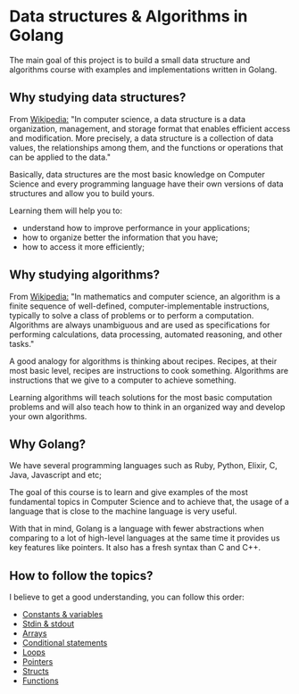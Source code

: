 # Data structures & Algorithms in Golang

The main goal of this project is to build a small data structure and algorithms course with examples and implementations written in Golang.

## Why studying data structures?

From [Wikipedia:](https://en.wikipedia.org/wiki/Data_structure) "In computer science, a data structure is a data organization, management, and storage format that enables efficient access and modification. More precisely, a data structure is a collection of data values, the relationships among them, and the functions or operations that can be applied to the data."

Basically, data structures are the most basic knowledge on Computer Science and every programming language have their own versions of data structures and allow you to build yours.

Learning them will help you to:
- understand how to improve performance in your applications;
- how to organize better the information that you have;
- how to access it more efficiently;

## Why studying algorithms?

From [Wikipedia:](https://en.wikipedia.org/wiki/Data_structure) "In mathematics and computer science, an algorithm is a finite sequence of well-defined, computer-implementable instructions, typically to solve a class of problems or to perform a computation. Algorithms are always unambiguous and are used as specifications for performing calculations, data processing, automated reasoning, and other tasks."

A good analogy for algorithms is thinking about recipes. Recipes, at their most basic level, recipes are instructions to cook something. Algorithms are instructions that we give to a computer to achieve something.

Learning algorithms will teach solutions for the most basic computation problems and will also teach how to think in an organized way and develop your own algorithms.

## Why Golang?

We have several programming languages such as Ruby, Python, Elixir, C, Java, Javascript and etc;

The goal of this course is to learn and give examples of the most fundamental topics in Computer Science and to achieve that, the usage of a language that is close to the machine language is very useful.

With that in mind, Golang is a language with fewer abstractions when comparing to a lot of high-level languages at the same time it provides us key features like pointers. It also has a fresh syntax than C and C++.

## How to follow the topics?

I believe to get a good understanding, you can follow this order:

- [Constants & variables](https://github.com/mfbmina/data-structures-algorithms-go/blob/main/constants_and_variables.go)
- [Stdin & stdout](https://github.com/mfbmina/data-structures-algorithms-go/blob/main/stdin_stdout.go)
- [Arrays](https://github.com/mfbmina/data-structures-algorithms-go/blob/main/array.go)
- [Conditional statements](https://github.com/mfbmina/data-structures-algorithms-go/blob/main/conditional_statements.go)
- [Loops]()
- [Pointers](https://github.com/mfbmina/data-structures-algorithms-go/blob/main/pointers.go)
- [Structs](https://github.com/mfbmina/data-structures-algorithms-go/blob/main/structs.go)
- [Functions](https://github.com/mfbmina/data-structures-algorithms-go/blob/main/functions.go)
